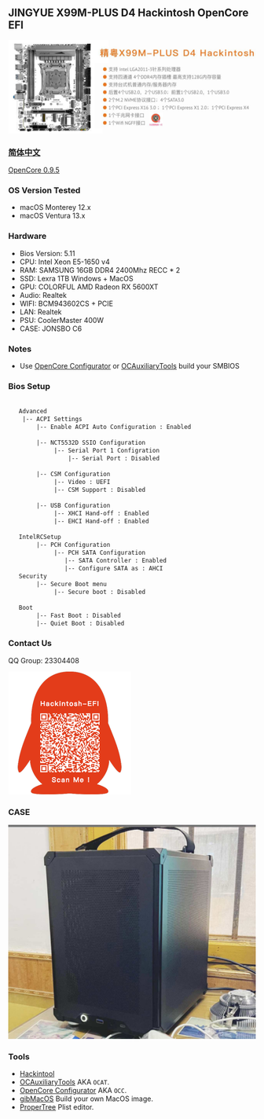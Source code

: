 ## JINGYUE X99M-PLUS D4 Hackintosh OpenCore EFI

<img src="ScreenShot/X99M.jpg" alt="image" style="zoom:50%;" />

### [简体中文](https://github.com/hackintosh-club/JINGYUE-X99M-PLUS-D4-OpenCore)

[OpenCore 0.9.5](https://github.com/acidanthera/OpenCorePkg)

### OS Version Tested

- macOS Monterey 12.x
- macOS Ventura  13.x 

### Hardware

- Bios Version: 5.11
- CPU: Intel Xeon  E5-1650 v4
- RAM: SAMSUNG 16GB DDR4 2400Mhz RECC * 2
- SSD: Lexra  1TB Windows + MacOS
- GPU: COLORFUL AMD Radeon RX 5600XT 
- Audio: Realtek 
- WIFI: BCM943602CS + PCIE
- LAN: Realtek 
- PSU:  CoolerMaster  400W
- CASE:  JONSBO C6

### Notes

 - Use [OpenCore Configurator](https://mackie100projects.altervista.org/opencore-configurator/) or [OCAuxiliaryTools](https://github.com/ic005k/OCAuxiliaryTools) build your SMBIOS

### Bios Setup

```

   Advanced
    |-- ACPI Settings
	    |-- Enable ACPI Auto Configuration : Enabled
	         
	    |-- NCT5532D SSIO Configuration   
	         |-- Serial Port 1 Configration
	             |-- Serial Port : Disabled
	             
	    |-- CSM Configuration
	         |-- Video : UEFI
             |-- CSM Support : Disabled
           
        |-- USB Configuration
             |-- XHCI Hand-off : Enabled
             |-- EHCI Hand-off : Enabled
           
   IntelRCSetup
        |-- PCH Configuration
             |-- PCH SATA Configuration
                |-- SATA Controller : Enabled
                |-- Configure SATA as : AHCI
   Security
        |-- Secure Boot menu
             |-- Secure boot : Disabled
        
   Boot
        |-- Fast Boot : Disabled
        |-- Quiet Boot : Disabled
```

### Contact Us

QQ Group: 23304408

![image](ScreenShot/QRCode.png)

### CASE

<img src="ScreenShot/CASE.jpg" alt="image" style="zoom:50%;" />


### Tools

- [Hackintool](https://github.com/headkaze/Hackintool) 
- [OCAuxiliaryTools](https://github.com/ic005k/OCAuxiliaryTools) AKA `OCAT`.
- [OpenCore Configurator](https://mackie100projects.altervista.org/opencore-configurator/) AKA `OCC`.
- [gibMacOS](https://github.com/corpnewt/gibMacOS) Build your own MacOS image.
- [ProperTree](https://github.com/corpnewt/ProperTree) Plist editor.
